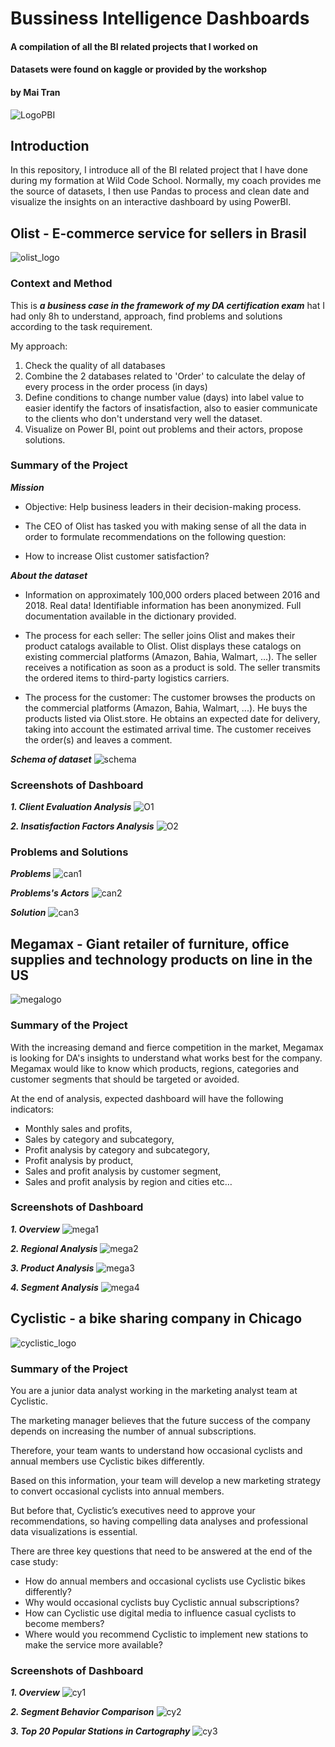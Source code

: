 # Bussiness Intelligence Dashboards
#### A compilation of all the BI related projects that I worked on
#### Datasets were found on kaggle or provided by the workshop
#### by Mai Tran

![LogoPBI](powerbi.png)

## Introduction
In this repository, I introduce all of the BI related project that I have done during my formation at Wild Code School. Normally, my coach provides me the source of datasets, I then use Pandas to process and clean date and visualize the insights on an interactive dashboard by using PowerBI.

## Olist - E-commerce service for sellers in Brasil
![olist_logo](logo_olist.png)

### Context and Method
This is ***a business case in the framework of my DA certification exam*** hat I had only 8h to understand, approach, find problems and solutions according to the task requirement.

My approach: 
1. Check the quality of all databases
2. Combine the 2 databases related to 'Order' to calculate the delay of  every process in the order process (in days)
3. Define conditions to change number value (days) into label value to easier identify the factors of insatisfaction, also to easier communicate to the clients who don't understand very well the dataset.
4. Visualize on Power BI, point out problems and their actors, propose solutions. 

### Summary of the Project
***Mission***
* Objective: Help business leaders in their decision-making process.

* The CEO of Olist has tasked you with making sense of all the data in order to formulate recommendations on the following question:

* How to increase Olist customer satisfaction?

***About the dataset***
* Information on approximately 100,000 orders placed between 2016 and 2018. Real data! Identifiable information has been anonymized. Full documentation available in the dictionary provided.

* The process for each seller: The seller joins Olist and makes their product catalogs available to Olist. Olist displays these catalogs on existing commercial platforms (Amazon, Bahia, Walmart, ...). The seller receives a notification as soon as a product is sold. The seller transmits the ordered items to third-party logistics carriers.

* The process for the customer: The customer browses the products on the commercial platforms (Amazon, Bahia, Walmart, ...). He buys the products listed via Olist.store. He obtains an expected date for delivery, taking into account the estimated arrival time. The customer receives the order(s) and leaves a comment.

***Schema of dataset***
![schema](schema.png)

### Screenshots of Dashboard
***1. Client Evaluation Analysis***
![O1](review_analysis.png)

***2. Insatisfaction Factors Analysis***
![O2](factors.png)

### Problems and Solutions

***Problems***
![can1](canva_factors.png)

***Problems's Actors***
![can2](canva_actors.png)

***Solution***
![can3](recom_solution.png)


## Megamax - Giant retailer of furniture, office supplies and technology products on line in the US
![megalogo](megamax_logo.png)

### Summary of the Project
With the increasing demand and fierce competition in the market, Megamax is looking for DA's insights to understand what works best for the company. Megamax would like to know which products, regions, categories and customer segments that should be targeted or avoided.

At the end of analysis, expected dashboard will have the following indicators:
* Monthly sales and profits,
* Sales by category and subcategory,
* Profit analysis by category and subcategory,
* Profit analysis by product,
* Sales and profit analysis by customer segment,
* Sales and profit analysis by region and cities etc…

### Screenshots of Dashboard
***1. Overview***
![mega1](megamax_1.png)

***2. Regional Analysis***
![mega2](megamax_2.png)

***3. Product Analysis***
![mega3](megamax_3.png)

***4. Segment Analysis***
![mega4](megamax_4.png)



## Cyclistic - a bike sharing company in Chicago
![cyclistic_logo](logo.png)

### Summary of the Project

You are a junior data analyst working in the marketing analyst team at Cyclistic.

The marketing manager believes that the future success of the company depends on increasing the number of annual subscriptions.

Therefore, your team wants to understand how occasional cyclists and annual members use Cyclistic bikes differently.

Based on this information, your team will develop a new marketing strategy to convert occasional cyclists into annual members.

But before that, Cyclistic’s executives need to approve your recommendations, so having compelling data analyses and professional data visualizations is essential.

There are three key questions that need to be answered at the end of the case study:

* How do annual members and occasional cyclists use Cyclistic bikes differently?
* Why would occasional cyclists buy Cyclistic annual subscriptions?
* How can Cyclistic use digital media to influence casual cyclists to become members?
* Where would you recommend Cyclistic to implement new stations to make the service more available?
  
### Screenshots of Dashboard
***1. Overview***
![cy1](cyclistic_1.png)

***2. Segment Behavior Comparison***
![cy2](cyclistic_2.png)

***3. Top 20 Popular Stations in Cartography***
![cy3](cyclistic_3.png)






